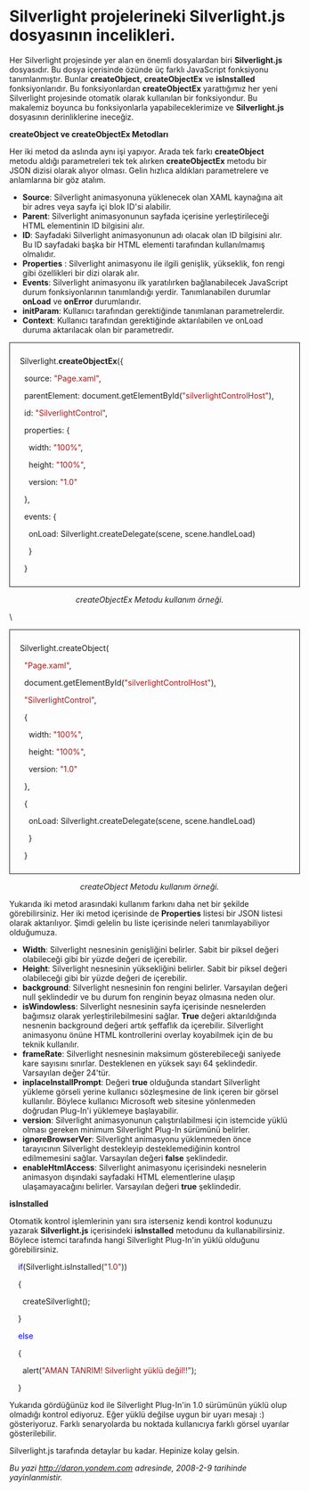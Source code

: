 # Silverlight projelerineki Silverlight.js dosyasının incelikleri. 

Her Silverlight projesinde yer alan en önemli dosyalardan biri
**Silverlight.js** dosyasıdır. Bu dosya içerisinde özünde üç farklı
JavaScript fonksiyonu tanımlanmıştır. Bunlar **createObject**,
**createObjectEx** ve **isInstalled** fonksiyonlarıdır. Bu
fonksiyonlardan **createObjectEx** yarattığımız her yeni Silverlight
projesinde otomatik olarak kullanılan bir fonksiyondur. Bu makalemiz
boyunca bu fonksiyonlarla yapabileceklerimize ve **Silverlight.js**
dosyasının derinliklerine ineceğiz.

**createObject ve createObjectEx Metodları**

Her iki metod da aslında aynı işi yapıyor. Arada tek farkı
**createObject** metodu aldığı parametreleri tek tek alırken
**createObjectEx** metodu bir JSON dizisi olarak alıyor olması. Gelin
hızlıca aldıkları parametrelere ve anlamlarına bir göz atalım.

-   **Source**: Silverlight animasyonuna yüklenecek olan XAML kaynağına
    ait bir adres veya sayfa içi blok ID'si alabilir.
-   **Parent**: Silverlight animasyonunun sayfada içerisine
    yerleştirileceği HTML elementinin ID bilgisini alır.
-   **ID**: Sayfadaki Silverlight animasyonunun adı olacak olan ID
    bilgisini alır. Bu ID sayfadaki başka bir HTML elementi tarafından
    kullanılmamış olmalıdır.
-   **Properties** : Silverlight animasyonu ile ilgili genişlik,
    yükseklik, fon rengi gibi özellikleri bir dizi olarak alır.
-   **Events**: Silverlight animasyonu ilk yaratılırken bağlanabilecek
    JavaScript durum fonksiyonlarının tanımlandığı yerdir.
    Tanımlanabilen durumlar **onLoad** ve **onError** durumlarıdır.
-   **initParam**: Kullanıcı tarafından gerektiğinde tanımlanan
    parametrelerdir.
-   **Context**: Kullanıcı tarafından gerektiğinde aktarılabilen ve
    onLoad duruma aktarılacak olan bir parametredir.

<div style="text-align:center;">

<div
style="border-style: solid; border-color: inherit; border-width: 1px; width:500px; text-align:left;padding:10px; ">

  Silverlight.**createObjectEx**({

    source: <span style="color: #a31515;">"Page.xaml"</span>,

    parentElement: document.getElementById(<span
style="color: #a31515;">"silverlightControlHost"</span>),

    id: <span style="color: #a31515;">"SilverlightControl"</span>,

    properties: {

      width: <span style="color: #a31515;">"100%"</span>,

      height: <span style="color: #a31515;">"100%"</span>,

      version: <span style="color: #a31515;">"1.0"</span>

    },

    events: {

      onLoad: Silverlight.createDelegate(scene, scene.handleLoad)

      }

    }

</div>

*createObjectEx Metodu kullanım örneği.*

</div>

\

<div style="text-align:center;">

<div
style="border-style: solid; border-color: inherit; border-width: 1px; width:500px; text-align:left;padding:10px; ">

  Silverlight.createObject(

    <span style="color: #a31515;">"Page.xaml"</span>,

    document.getElementById(<span
style="color: #a31515;">"silverlightControlHost"</span>),

    <span style="color: #a31515;">"SilverlightControl"</span>,

    {

      width: <span style="color: #a31515;">"100%"</span>,

      height: <span style="color: #a31515;">"100%"</span>,

      version: <span style="color: #a31515;">"1.0"</span>

    },

    {

      onLoad: Silverlight.createDelegate(scene, scene.handleLoad)

      }

    }

</div>

*createObject Metodu kullanım örneği.*

</div>

Yukarıda iki metod arasındaki kullanım farkını daha net bir şekilde
görebilirsiniz. Her iki metod içerisinde de **Properties** listesi bir
JSON listesi olarak aktarılıyor. Şimdi gelelin bu liste içerisinde
neleri tanımlayabiliyor olduğumuza.

-   **Width**: Silverlight nesnesinin genişliğini belirler. Sabit bir
    piksel değeri olabileceği gibi bir yüzde değeri de içerebilir.
-   **Height**: Silverlight nesnesinin yüksekliğini belirler. Sabit bir
    piksel değeri olabileceği gibi bir yüzde değeri de içerebilir.
-   **background**: Silverlight nesnesinin fon rengini belirler.
    Varsayılan değeri null şeklindedir ve bu durum fon renginin beyaz
    olmasına neden olur.
-   **isWindowless**: Silverlight nesnesinin sayfa içerisinde
    nesnelerden bağımsız olarak yerleştirilebilmesini sağlar. **True**
    değeri aktarıldığında nesnenin background değeri artık şeffaflık da
    içerebilir. Silverlight animasyonu önüne HTML kontrollerini overlay
    koyabilmek için de bu teknik kullanılır.
-   **frameRate**: Silverlight nesnesinin maksimum gösterebileceği
    saniyede kare sayısını sınırlar. Desteklenen en yüksek sayı 64
    şeklindedir. Varsayılan değer 24'tür.
-   **inplaceInstallPrompt**: Değeri **true** olduğunda standart
    Silverlight yükleme görseli yerine kullanıcı sözleşmesine de link
    içeren bir görsel kullanılır. Böylece kullanıcı Microsoft web
    sitesine yönlenmeden doğrudan Plug-In'i yüklemeye başlayabilir.
-   **version**: Silverlight animasyonunun çalıştırılabilmesi için
    istemcide yüklü olması gereken minimum Silverlight Plug-In sürümünü
    belirler.
-   **ignoreBrowserVer**: Silverlight animasyonu yüklenmeden önce
    tarayıcının Silverlight destekleyip desteklemediğinin kontrol
    edilmemesini sağlar. Varsayılan değeri **false** şeklindedir.
-   **enableHtmlAccess**: Silverlight animasyonu içerisindeki nesnelerin
    animasyon dışındaki sayfadaki HTML elementlerine ulaşıp
    ulaşamayacağını belirler. Varsayılan değeri **true** şeklindedir.

**isInstalled**

Otomatik kontrol işlemlerinin yanı sıra isterseniz kendi kontrol
kodunuzu yazarak **Silverlight.js** içerisindeki **isInstalled**
metodunu da kullanabilirsiniz. Böylece istemci tarafında hangi
Silverlight Plug-In'in yüklü olduğunu görebilirsiniz.

    <span style="color: blue;">if</span>(Silverlight.isInstalled(<span
style="color: #a31515;">"1.0"</span>))

    {

      createSilverlight();

    }

    <span style="color: blue;">else</span>

    {

      alert(<span style="color: #a31515;">"AMAN TANRIM! Silverlight
yüklü değil!!"</span>);

    }

Yukarıda gördüğünüz kod ile Silverlight Plug-In'in 1.0 sürümünün yüklü
olup olmadığı kontrol ediyoruz. Eğer yüklü değilse uygun bir uyarı
mesajı :) gösteriyoruz. Farklı senaryolarda bu noktada kullanıcıya
farklı görsel uyarılar gösterilebilir.

Silverlight.js tarafında detaylar bu kadar. Hepinize kolay gelsin.


*Bu yazi http://daron.yondem.com adresinde, 2008-2-9 tarihinde yayinlanmistir.*